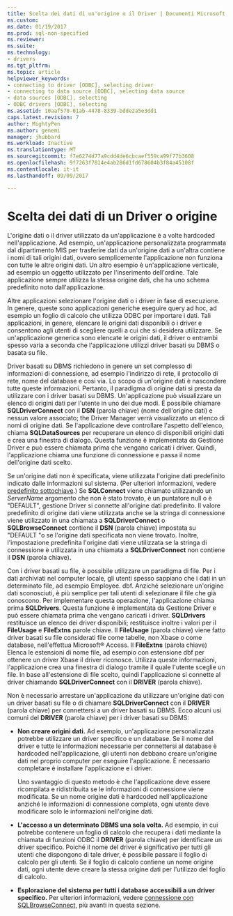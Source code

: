 ```yaml
---
title: Scelta dei dati di un'origine o il Driver | Documenti Microsoft
ms.custom: 
ms.date: 01/19/2017
ms.prod: sql-non-specified
ms.reviewer: 
ms.suite: 
ms.technology:
- drivers
ms.tgt_pltfrm: 
ms.topic: article
helpviewer_keywords:
- connecting to driver [ODBC], selecting driver
- connecting to data source [ODBC], selecting data source
- data sources [ODBC], selecting
- ODBC drivers [ODBC], selecting
ms.assetid: 10aaf570-01ab-4478-8339-bdde2a5e3dd1
caps.latest.revision: 7
author: MightyPen
ms.author: genemi
manager: jhubbard
ms.workload: Inactive
ms.translationtype: MT
ms.sourcegitcommit: f7e6274d77a9cdd4de6cbcaef559ca99f77b3608
ms.openlocfilehash: 9f7263f7814e4ab286d1fd678604b3f84a45108f
ms.contentlocale: it-it
ms.lasthandoff: 09/09/2017

---
```

# <a name="choosing-a-data-source-or-driver"></a>Scelta dei dati di un Driver o origine
L'origine dati o il driver utilizzato da un'applicazione è a volte hardcoded nell'applicazione. Ad esempio, un'applicazione personalizzata programmata dal dipartimento MIS per trasferire dati da un'origine dati a un'altra contiene i nomi di tali origini dati, ovvero semplicemente l'applicazione non funziona con tutte le altre origini dati. Un altro esempio è un'applicazione verticale, ad esempio un oggetto utilizzato per l'inserimento dell'ordine. Tale applicazione sempre utilizza la stessa origine dati, che ha uno schema predefinito noto dall'applicazione.  
  
 Altre applicazioni selezionare l'origine dati o i driver in fase di esecuzione. In genere, queste sono applicazioni generiche eseguire query ad hoc, ad esempio un foglio di calcolo che utilizza ODBC per importare i dati. Tali applicazioni, in genere, elencare le origini dati disponibili o i driver e consentono agli utenti di scegliere quelli a cui che si desidera utilizzare. Se un'applicazione generica sono elencate le origini dati, il driver o entrambi spesso varia a seconda che l'applicazione utilizzi driver basati su DBMS o basata su file.  
  
 Driver basati su DBMS richiedono in genere un set complesso di informazioni di connessione, ad esempio l'indirizzo di rete, il protocollo di rete, nome del database e così via. Lo scopo di un'origine dati è nascondere tutte queste informazioni. Pertanto, il paradigma di origine dati si presta da utilizzare con i driver basati su DBMS. Un'applicazione può visualizzare un elenco di origini dati per l'utente in uno dei due modi. È possibile chiamare **SQLDriverConnect** con il **DSN** (parola chiave) (nome dell'origine dati) e nessun valore associato; the Driver Manager verrà visualizzato un elenco di nomi di origine dati. Se l'applicazione deve controllare l'aspetto dell'elenco, chiama **SQLDataSources** per recuperare un elenco di disponibili origini dati e crea una finestra di dialogo. Questa funzione è implementata da Gestione Driver e può essere chiamata prima che vengano caricati i driver. Quindi, l'applicazione chiama una funzione di connessione e passa il nome dell'origine dati scelto.  
  
 Se un'origine dati non è specificata, viene utilizzata l'origine dati predefinito indicato dalle informazioni sul sistema. (Per ulteriori informazioni, vedere [predefinito sottochiave](../../../odbc/reference/install/default-subkey.md).) Se **SQLConnect** viene chiamato utilizzando un *ServerName* argomento che non è stato trovato, è un puntatore null o è "DEFAULT", gestione Driver si connette all'origine dati predefinito. Il valore predefinito di origine dati viene utilizzata anche se la stringa di connessione viene utilizzato in una chiamata a **SQLDriverConnect** o **SQLBrowseConnect** contiene il **DSN** (parola chiave) impostata su "DEFAULT "o se l'origine dati specificata non viene trovato. Inoltre, l'impostazione predefinita l'origine dati viene utilizzata se la stringa di connessione è utilizzata in una chiamata a **SQLDriverConnect** non contiene il **DSN** (parola chiave).  
  
 Con i driver basati su file, è possibile utilizzare un paradigma di file. Per i dati archiviati nel computer locale, gli utenti spesso sappiano che i dati in un determinato file, ad esempio Employee. dbf. Anziché selezionare un'origine dati sconosciuti, è più semplice per tali utenti di selezionare il file che già conoscono. Per implementare questa operazione, l'applicazione chiama prima **SQLDrivers**. Questa funzione è implementata da Gestione Driver e può essere chiamata prima che vengano caricati i driver. **SQLDrivers** restituisce un elenco dei driver disponibili; restituisce inoltre i valori per il **FileUsage** e **FileExtns** parole chiave. Il **FileUsage** (parola chiave) viene fatto driver basati su file considerati file come tabelle, non Xbase o come database, nell'effettua Microsoft® Access. Il **FileExtns** (parola chiave) Elenca le estensioni di nome file, ad esempio con estensione dbf per ottenere un driver Xbase il driver riconosce. Utilizza queste informazioni, l'applicazione crea una finestra di dialogo tramite il quale l'utente sceglie un file. In base all'estensione di file scelto, quindi l'applicazione si connette al driver chiamando **SQLDriverConnect** con il **DRIVER** (parola chiave).  
  
 Non è necessario arrestare un'applicazione da utilizzare un'origine dati con un driver basati su file o di chiamare **SQLDriverConnect** con il **DRIVER** (parola chiave) per connettersi a un driver basati su DBMS. Ecco alcuni usi comuni del **DRIVER** (parola chiave) per i driver basati su DBMS:  
  
-   **Non creare origini dati.** Ad esempio, un'applicazione personalizzata potrebbe utilizzare un driver specifico e un database. Se il nome del driver e tutte le informazioni necessarie per connettersi al database è hardcoded nell'applicazione, gli utenti non debbano creare un'origine dati nel proprio computer per eseguire l'applicazione. È necessario completare è installare l'applicazione e i driver.  
  
     Uno svantaggio di questo metodo è che l'applicazione deve essere ricompilata e ridistribuita se le informazioni di connessione viene modificata. Se un nome origine dati è hardcoded nell'applicazione anziché le informazioni di connessione completa, ogni utente deve modificare solo le informazioni nell'origine dati.  
  
-   **L'accesso a un determinato DBMS una sola volta.** Ad esempio, in cui potrebbe contenere un foglio di calcolo che recupera i dati mediante la chiamata di funzioni ODBC il **DRIVER** (parola chiave) per identificare un driver specifico. Poiché il nome del driver è significativo per tutti gli utenti che dispongono di tale driver, è possibile passare il foglio di calcolo per gli utenti. Se il foglio di calcolo contiene un nome origine dati, ogni utente deve creare la stessa origine dati per l'utilizzo del foglio di calcolo.  
  
-   **Esplorazione del sistema per tutti i database accessibili a un driver specifico.** Per ulteriori informazioni, vedere [connessione con SQLBrowseConnect](../../../odbc/reference/develop-app/connecting-with-sqlbrowseconnect.md), più avanti in questa sezione.

